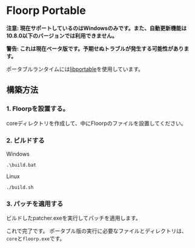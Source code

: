 # Floorp Portable

**注意: 現在サポートしているのはWindowsのみです。また、自動更新機能は10.8.0以下のバージョンでは利用できません。**

**警告: これは現在ベータ版です。予期せぬトラブルが発生する可能性があります。**

ポータブルランタイムには[libportable](https://github.com/adonais/libportable)を使用しています。

## 構築方法
### 1. Floorpを設置する。
coreディレクトリを作成して、中にFloorpのファイルを設置してください。

### 2. ビルドする
Windows
```
.\build.bat
```
Linux
```
./build.sh
```

### 3. パッチを適用する
ビルドしたpatcher.exeを実行してパッチを適用します。

これで完了です。
ポータブル版の実行に必要なファイルとディレクトリは、`core`と`floorp.exe`です。
